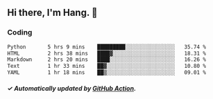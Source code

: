 ## Hi there, I'm Hang. 👋

### Coding

<!--START_SECTION:waka-->

```txt
Python       5 hrs 9 mins    █████████░░░░░░░░░░░░░░░░   35.74 %
HTML         2 hrs 38 mins   ████▓░░░░░░░░░░░░░░░░░░░░   18.31 %
Markdown     2 hrs 20 mins   ████░░░░░░░░░░░░░░░░░░░░░   16.26 %
Text         1 hr 33 mins    ██▓░░░░░░░░░░░░░░░░░░░░░░   10.80 %
YAML         1 hr 18 mins    ██▒░░░░░░░░░░░░░░░░░░░░░░   09.01 %
```

<!--END_SECTION:waka-->

##### ✓ Automatically updated by [GitHub Action](https://github.com/huhuhang/huhuhang/actions).
